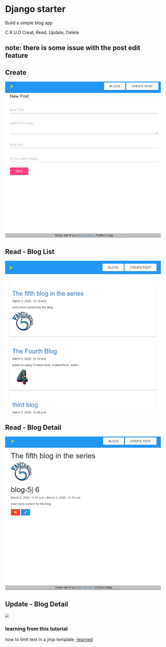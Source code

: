 # Django starter

Build a simple blog app

C.R.U.D
Creat, Read, Update, Delete

## note: there is some issue with the post edit feature

## Create

<img src=".\documentation\images\create.PNG" style="zoom:75%;" />

## Read - Blog List

<img src=".\documentation\images\read.PNG" style="zoom:75%;" />

## Read - Blog Detail

<img src=".\documentation\images\detail.PNG" style="zoom:75%;" />

## Update - Blog Detail

<img src=".\documentation\images\update.PNG" style="zoom:75%;" />

### learning from this tutorial

how to limit text in a jinja template [-learned](https://stackoverflow.com/questions/3484149/limit-number-of-characters-with-django-template-filter)
